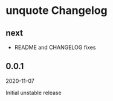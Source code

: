 # unquote Changelog

## next

* README and CHANGELOG fixes

## 0.0.1

2020-11-07

Initial unstable release

